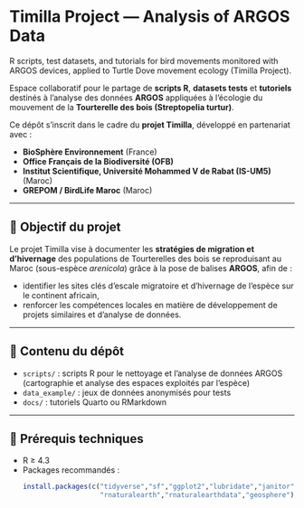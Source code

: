 # Timilla Project — Analysis of ARGOS Data
R scripts, test datasets, and tutorials for bird movements monitored with ARGOS devices, applied to Turtle Dove movement ecology (Timilla Project).

Espace collaboratif pour le partage de **scripts R**, **datasets tests** et **tutoriels** destinés à l’analyse des données **ARGOS** appliquées à l’écologie du mouvement de la **Tourterelle des bois (Streptopelia turtur)**.

Ce dépôt s’inscrit dans le cadre du **projet Timilla**, développé en partenariat avec :  
- **BioSphère Environnement** (France)  
- **Office Français de la Biodiversité (OFB)**  
- **Institut Scientifique, Université Mohammed V de Rabat (IS-UM5)** (Maroc)  
- **GREPOM / BirdLife Maroc** (Maroc)  

---

## 🎯 Objectif du projet
Le projet Timilla vise à documenter les **stratégies de migration et d’hivernage** des populations de Tourterelles des bois se reproduisant au Maroc (sous-espèce *arenicola*) grâce à la pose de balises **ARGOS**, afin de :  
- identifier les sites clés d’escale migratoire et d’hivernage de l’espèce sur le continent africain,  
- renforcer les compétences locales en matière de développement de projets similaires et d’analyse de données.  

---

## 📂 Contenu du dépôt
- `scripts/` : scripts R pour le nettoyage et l’analyse de données ARGOS (cartographie et analyse des espaces exploités par l’espèce)  
- `data_example/` : jeux de données anonymisés pour tests  
- `docs/` : tutoriels Quarto ou RMarkdown  

---

## 🔧 Prérequis techniques
- R ≥ 4.3  
- Packages recommandés :  
  ```r
  install.packages(c("tidyverse","sf","ggplot2","lubridate","janitor",
                     "rnaturalearth","rnaturalearthdata","geosphere"))
